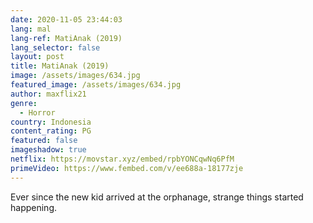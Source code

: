 ```yaml
---
date: 2020-11-05 23:44:03
lang: mal
lang-ref: MatiAnak (2019)
lang_selector: false
layout: post
title: MatiAnak (2019)
image: /assets/images/634.jpg
featured_image: /assets/images/634.jpg
author: maxflix21
genre:
  - Horror
country: Indonesia
content_rating: PG
featured: false
imageshadow: true
netflix: https://movstar.xyz/embed/rpbYONCqwNq6PfM
primeVideo: https://www.fembed.com/v/ee688a-18177zje
---
```

Ever since the new kid arrived at the orphanage, strange things started happening.